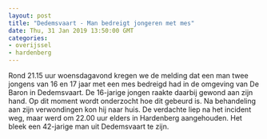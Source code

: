 ```yaml
---
layout: post
title: "Dedemsvaart - Man bedreigt jongeren met mes"
date: Thu, 31 Jan 2019 13:50:00 GMT
categories: 
- overijssel 
- hardenberg 
---
```


Rond 21.15 uur woensdagavond kregen we de melding dat een man twee jongens van 16 en 17 jaar met een mes bedreigd had in de omgeving van De Baron in Dedemsvaart. De 16-jarige jongen raakte daarbij gewond aan zijn hand. Op dit moment wordt onderzocht hoe dit gebeurd is. Na behandeling aan zijn verwondingen kon hij naar huis. De verdachte liep na het incident weg, maar werd om 22.00 uur elders in Hardenberg aangehouden. Het bleek een 42-jarige man uit Dedemsvaart te zijn.
